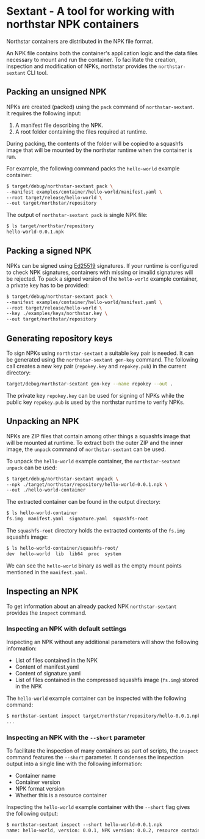 # Sextant - A tool for working with northstar NPK containers

Northstar containers are distributed in the NPK file format.

An NPK file contains both the container's application logic and the data files
necessary to mount and run the container.  To facilitate the creation,
inspection and modification of NPKs, northstar provides the `northstar-sextant`
CLI tool.

## Packing an unsigned NPK

NPKs are created (packed) using the `pack` command of `northstar-sextant`.
It requires the following input:

1. A manifest file describing the NPK.
2. A root folder containing the files required at runtime.

During packing, the contents of the folder will be copied to a squashfs image
that will be mounted by the northstar runtime when the container is run.

For example, the following command packs the `hello-world` example container:

```bash
$ target/debug/northstar-sextant pack \
--manifest examples/container/hello-world/manifest.yaml \
--root target/release/hello-world \
--out target/northstar/repository
```

The output of `northstar-sextant pack` is single NPK file:

```bash
$ ls target/northstar/repository
hello-world-0.0.1.npk
```

## Packing a signed NPK

NPKs can be signed using [Ed25519](https://ed25519.cr.yp.to/) signatures.  If
your runtime is configured to check NPK signatures, containers with missing or
invalid signatures will be rejected.  To pack a signed version of the
`hello-world` example container, a private key has to be provided:

```bash
$ target/debug/northstar-sextant pack \
--manifest examples/container/hello-world/manifest.yaml \
--root target/release/hello-world \
--key ./examples/keys/northstar.key \
--out target/northstar/repository
```

## Generating repository keys

To sign NPKs using `northstar-sextant` a suitable key pair is needed.  It can be
generated using the `northstar-sextant gen-key` command.  The following call
creates a new key pair (`repokey.key` and `repokey.pub`) in the current
directory:

```bash
target/debug/northstar-sextant gen-key --name repokey --out .
```

The private key `repokey.key` can be used for signing of NPKs while the public
key `repokey.pub` is used by the northstar runtime to verify NPKs.

## Unpacking an NPK

NPKs are ZIP files that contain among other things a squashfs image that will be
mounted at runtime.  To extract both the outer ZIP and the inner image, the
`unpack` command of `northstar-sextant` can be used.

To unpack the `hello-world` example container, the `northstar-sextant unpack`
can be used:

```sh
$ target/debug/northstar-sextant unpack \
--npk ./target/northstar/repository/hello-world-0.0.1.npk \
--out ./hello-world-container
```

The extracted container can be found in the output directory:

```sh
$ ls hello-world-container
fs.img  manifest.yaml  signature.yaml  squashfs-root
```

The `squashfs-root` directory holds the extracted contents of the `fs.img`
squashfs image:

```sh
$ ls hello-world-container/squashfs-root/
dev  hello-world  lib  lib64  proc  system
```

We can see the `hello-world` binary as well as the empty mount points mentioned
in the `manifest.yaml`.

## Inspecting an NPK

To get information about an already packed NPK `northstar-sextant` provides the
`inspect` command.

### Inspecting an NPK with default settings

Inspecting an NPK without any additional parameters will show the following information:

- List of files contained in the NPK
- Content of manifest.yaml
- Content of signature.yaml
- List of files contained in the compressed squashfs image (`fs.img`) stored in
  the NPK

The `hello-world` example container can be inspected with the following command:

```sh
$ northstar-sextant inspect target/northstar/repository/hello-0.0.1.npk
...
```

### Inspecting an NPK with the `--short` parameter

To facilitate the inspection of many containers as part of scripts, the
`inspect` command features the `--short` parameter.  It condenses the inspection
output into a single line with the following information:

- Container name
- Container version
- NPK format version
- Whether this is a resource container

Inspecting the `hello-world` example container with the `--short` flag gives the
following output:

```markdown
$ northstar-sextant inspect --short hello-world-0.0.1.npk 
name: hello-world, version: 0.0.1, NPK version: 0.0.2, resource container: no
```
